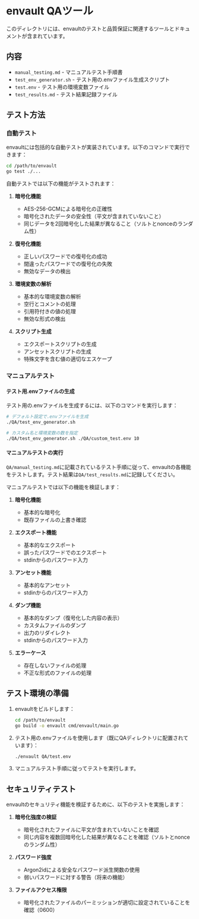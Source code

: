 # envault QAツール

このディレクトリには、envaultのテストと品質保証に関連するツールとドキュメントが含まれています。

## 内容

- `manual_testing.md` - マニュアルテスト手順書
- `test_env_generator.sh` - テスト用の.envファイル生成スクリプト
- `test.env` - テスト用の環境変数ファイル
- `test_results.md` - テスト結果記録ファイル

## テスト方法

### 自動テスト

envaultには包括的な自動テストが実装されています。以下のコマンドで実行できます：

```bash
cd /path/to/envault
go test ./...
```

自動テストでは以下の機能がテストされます：

1. **暗号化機能**
   - AES-256-GCMによる暗号化の正確性
   - 暗号化されたデータの安全性（平文が含まれていないこと）
   - 同じデータを2回暗号化した結果が異なること（ソルトとnonceのランダム性）

2. **復号化機能**
   - 正しいパスワードでの復号化の成功
   - 間違ったパスワードでの復号化の失敗
   - 無効なデータの検出

3. **環境変数の解析**
   - 基本的な環境変数の解析
   - 空行とコメントの処理
   - 引用符付きの値の処理
   - 無効な形式の検出

4. **スクリプト生成**
   - エクスポートスクリプトの生成
   - アンセットスクリプトの生成
   - 特殊文字を含む値の適切なエスケープ

### マニュアルテスト

#### テスト用.envファイルの生成

テスト用の.envファイルを生成するには、以下のコマンドを実行します：

```bash
# デフォルト設定で.envファイルを生成
./QA/test_env_generator.sh

# カスタム名と環境変数の数を指定
./QA/test_env_generator.sh ./QA/custom_test.env 10
```

#### マニュアルテストの実行

`QA/manual_testing.md`に記載されているテスト手順に従って、envaultの各機能をテストします。テスト結果は`QA/test_results.md`に記録してください。

マニュアルテストでは以下の機能を検証します：

1. **暗号化機能**
   - 基本的な暗号化
   - 既存ファイルの上書き確認

2. **エクスポート機能**
   - 基本的なエクスポート
   - 誤ったパスワードでのエクスポート
   - stdinからのパスワード入力

3. **アンセット機能**
   - 基本的なアンセット
   - stdinからのパスワード入力

4. **ダンプ機能**
   - 基本的なダンプ（復号化した内容の表示）
   - カスタムファイルのダンプ
   - 出力のリダイレクト
   - stdinからのパスワード入力

5. **エラーケース**
   - 存在しないファイルの処理
   - 不正な形式のファイルの処理

## テスト環境の準備

1. envaultをビルドします：

   ```bash
   cd /path/to/envault
   go build -o envault cmd/envault/main.go
   ```

2. テスト用の.envファイルを使用します（既にQAディレクトリに配置されています）：

   ```bash
   ./envault QA/test.env
   ```

3. マニュアルテスト手順に従ってテストを実行します。

## セキュリティテスト

envaultのセキュリティ機能を検証するために、以下のテストを実施します：

1. **暗号化強度の検証**
   - 暗号化されたファイルに平文が含まれていないことを確認
   - 同じ内容を複数回暗号化した結果が異なることを確認（ソルトとnonceのランダム性）

2. **パスワード強度**
   - Argon2idによる安全なパスワード派生関数の使用
   - 弱いパスワードに対する警告（将来の機能）

3. **ファイルアクセス権限**
   - 暗号化されたファイルのパーミッションが適切に設定されていることを確認（0600）
